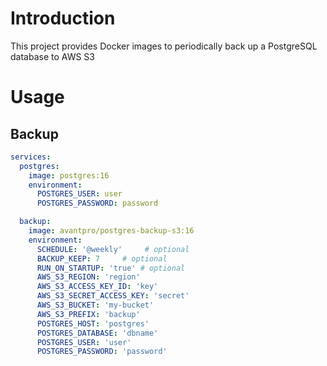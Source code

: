 # Introduction

This project provides Docker images to periodically back up a PostgreSQL database to AWS S3

# Usage

## Backup

```yaml
services:
  postgres:
    image: postgres:16
    environment:
      POSTGRES_USER: user
      POSTGRES_PASSWORD: password

  backup:
    image: avantpro/postgres-backup-s3:16
    environment:
      SCHEDULE: '@weekly'     # optional
      BACKUP_KEEP: 7     # optional
      RUN_ON_STARTUP: 'true' # optional
      AWS_S3_REGION: 'region'
      AWS_S3_ACCESS_KEY_ID: 'key'
      AWS_S3_SECRET_ACCESS_KEY: 'secret'
      AWS_S3_BUCKET: 'my-bucket'
      AWS_S3_PREFIX: 'backup'
      POSTGRES_HOST: 'postgres'
      POSTGRES_DATABASE: 'dbname'
      POSTGRES_USER: 'user'
      POSTGRES_PASSWORD: 'password'
```

